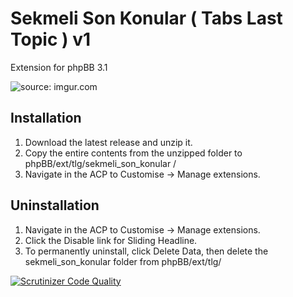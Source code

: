<h1>Sekmeli Son Konular ( Tabs Last Topic ) v1</h1>

<p>Extension for phpBB 3.1</p>
<p><img src="http://i.imgur.com/4HaOYdD.png" title="source: imgur.com" /></p>
<h2>Installation</h2>
<ol class="task-list">
  <li> Download the latest release and unzip it.</li>
  <li>Copy the entire contents from the unzipped folder to phpBB/ext/tlg/sekmeli_son_konular
  /</li>
  <li>Navigate in the ACP to Customise -> Manage extensions.</li>
</ol>

<h2>Uninstallation</h2>
<ol class="task-list">
  <li>Navigate in the ACP to Customise -> Manage extensions.</li>
  <li>Click the Disable link for Sliding Headline.</li>
  <li>To permanently uninstall, click Delete Data, then delete the sekmeli_son_konular
  folder from phpBB/ext/tlg/</li>
</ol>

<a href="https://scrutinizer-ci.com/g/golelcintolga/sekmeli_son_konular/"><img src="https://scrutinizer-ci.com/g/golelcintolga/sekmeli_son_konular/badges/quality-score.png?b=master" alt="Scrutinizer Code Quality" /></a>

